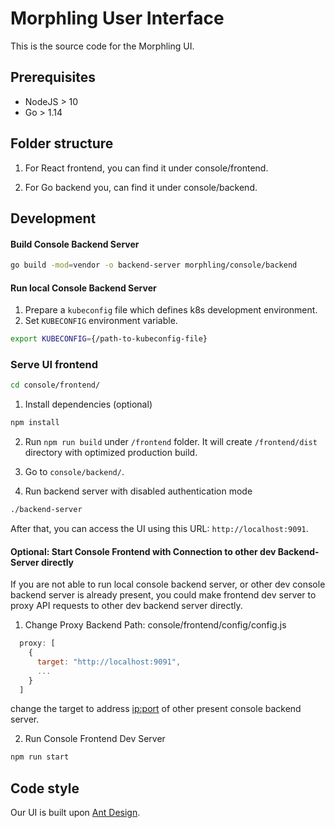 # Morphling User Interface

This is the source code for the Morphling UI.

## Prerequisites

- NodeJS > 10
- Go > 1.14

## Folder structure

1. For React frontend, you can find it under console/frontend.

2. For Go backend you, can find it under console/backend.


## Development

#### Build Console Backend Server
```bash
go build -mod=vendor -o backend-server morphling/console/backend
```
#### Run local Console Backend Server

1. Prepare a `kubeconfig` file which defines k8s development environment.
2. Set `KUBECONFIG` environment variable.
```bash
export KUBECONFIG={/path-to-kubeconfig-file} 
```


### Serve UI frontend
```bash
cd console/frontend/
```
1. Install dependencies (optional)
```bash
npm install
```

2. Run `npm run build` under `/frontend` folder. It will create `/frontend/dist` directory with optimized production build.

2. Go to `console/backend/`.

3. Run backend server with disabled authentication mode
```bash
./backend-server 
```

After that, you can access the UI using this URL: `http://localhost:9091`.

#### Optional: Start Console Frontend with Connection to other dev Backend-Server directly
If you are not able to run local console backend server, or other dev console backend server is already present, you could make frontend dev server to proxy API requests to other dev backend server directly.

1. Change Proxy Backend
Path: console/frontend/config/config.js
```javascript
  proxy: [
    {
      target: "http://localhost:9091",
      ...
    }
  ]
```
change the target to address <ip:port> of other present console backend server.

2. Run Console Frontend Dev Server
```bash
npm run start
```

## Code style

Our UI is built upon [Ant Design](https://ant.design/). 


